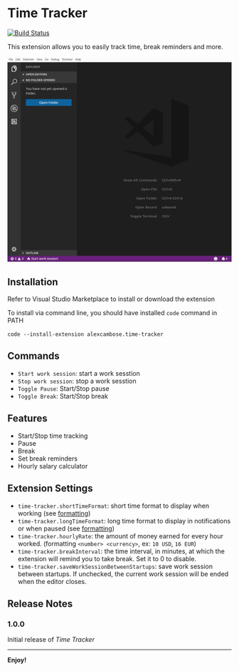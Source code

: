 # Time Tracker

[![Build Status](https://travis-ci.org/alexcambose/time-tracker.svg?branch=master)](https://travis-ci.org/alexcambose/time-tracker)

This extension allows you to easily track time, break reminders and more.

![Demo](assets/demo.gif)

## Installation

Refer to Visual Studio Marketplace to install or download the extension

To install via command line, you should have installed `code` command in PATH

```
code --install-extension alexcambose.time-tracker
```

## Commands

- `Start work session`: start a work sesstion
- `Stop work session`: stop a work sesstion
- `Toggle Pause`: Start/Stop pause
- `Toggle Break`: Start/Stop break

## Features

- Start/Stop time tracking
- Pause
- Break
- Set break reminders
- Hourly salary calculator

## Extension Settings

- `time-tracker.shortTimeFormat`: short time format to display when working (see [formatting](https://momentjs.com/docs/#/displaying/format/))
- `time-tracker.longTimeFormat`: long time format to display in notifications or when paused (see [formatting](https://momentjs.com/docs/#/displaying/format/))
- `time-tracker.hourlyRate`: the amount of money earned for every hour worked. (formatting `<number> <currency>`, ex: `10 USD`, `16 EUR`)
- `time-tracker.breakInterval`: the time interval, in minutes, at which the extension will remind you to take break. Set it to 0 to disable.
- `time-tracker.saveWorkSessionBetweenStartups`: save work session between startups. If unchecked, the current work session will be ended when the editor closes.

<!-- ## Known Issues

Calling out known issues can help limit users opening duplicate issues against your extension. -->

## Release Notes

### 1.0.0

Initial release of _Time Tracker_

---

**Enjoy!**
